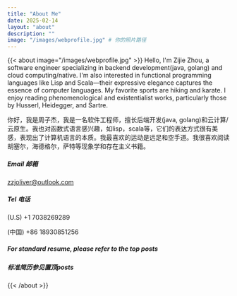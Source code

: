 ```yaml
---
title: "About Me"
date: 2025-02-14
layout: "about"
description: ""
image: "/images/webprofile.jpg" # 你的照片路径
---
```

{{< about image="/images/webprofile.jpg" >}}
Hello, I'm Zijie Zhou, a software engineer specializing in backend development(java, golang) and cloud computing/native. I'm also interested in functional programming languages like Lisp and Scala—their expressive elegance captures the essence of computer languages. My favorite sports are hiking and karate. I enjoy reading phenomenological and existentialist works, particularly those by Husserl, Heidegger, and Sartre.


你好，我是周子杰，我是一名软件工程师，擅长后端开发(java, golang)和云计算/云原生。我也对函数式语言感兴趣，如lisp，scala等，它们的表达方式很有美感，表现出了计算机语言的本质。我最喜欢的运动是远足和空手道。我很喜欢阅读胡塞尔，海德格尔，萨特等现象学和存在主义书籍。


##### Email 邮箱
zzjoliver@outlook.com

##### Tel 电话
(U.S) +1 7038269289

(中国) +86 18930851256

##### For standard resume, please refer to the top posts
##### 标准简历参见置顶posts

{{< /about >}}
